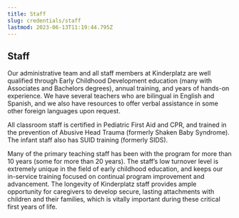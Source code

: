 ```yaml
---
title: Staff
slug: credentials/staff
lastmod: 2023-06-13T11:19:44.795Z
---
```

## Staff

Our administrative team and all staff members at Kinderplatz are well qualified through Early Childhood Development education (many with Associates and Bachelors degrees), annual training, and years of hands-on experience. We have several teachers who are bilingual in English and Spanish, and we also have resources to offer verbal assistance in some other foreign languages upon request.

All classroom staff is certified in Pediatric First Aid and CPR, and trained in the prevention of Abusive Head Trauma (formerly Shaken Baby Syndrome). The infant staff also has SUID training (formerly SIDS).

Many of the primary teaching staff has been with the program for more than 10 years (some for more than 20 years). The staff’s low turnover level is extremely unique in the field of early childhood education, and keeps our in-service training focused on continual program improvement and advancement. The longevity of Kinderplatz staff provides ample opportunity for caregivers to develop secure, lasting attachments with children and their families, which is vitally important during these critical first years of life.